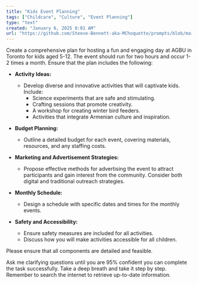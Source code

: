 ```yaml
---
title: "Kids Event Planning"
tags: ["Childcare", "Culture", "Event Planning"]
type: "text"
created: "January 6, 2025 8:01 AM"
url: "https://github.com/Steeve-Bennett-aka-MChoquette/prompts/blob/main/kids_event_planning.md"
---
```


Create a comprehensive plan for hosting a fun and engaging day at AGBU in Toronto for kids aged 5-12. The event should run for two hours and occur 1-2 times a month. Ensure that the plan includes the following:

- **Activity Ideas:**
  - Develop diverse and innovative activities that will captivate kids. Include:
    - Science experiments that are safe and stimulating.
    - Crafting sessions that promote creativity.
    - A workshop for creating winter bird feeders.
    - Activities that integrate Armenian culture and inspiration.

- **Budget Planning:**
  - Outline a detailed budget for each event, covering materials, resources, and any staffing costs.

- **Marketing and Advertisement Strategies:**
  - Propose effective methods for advertising the event to attract participants and gain interest from the community. Consider both digital and traditional outreach strategies.

- **Monthly Schedule:**
  - Design a schedule with specific dates and times for the monthly events.

- **Safety and Accessibility:**
  - Ensure safety measures are included for all activities.
  - Discuss how you will make activities accessible for all children.

Please ensure that all components are detailed and feasible. 

Ask me clarifying questions until you are 95% confident you can complete the task successfully. Take a deep breath and take it step by step. Remember to search the internet to retrieve up-to-date information.